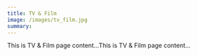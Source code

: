 ```yaml
---
title: TV & Film
image: /images/tv_film.jpg
summary:
---
```

This is TV & Film page content...This is TV & Film page content...
